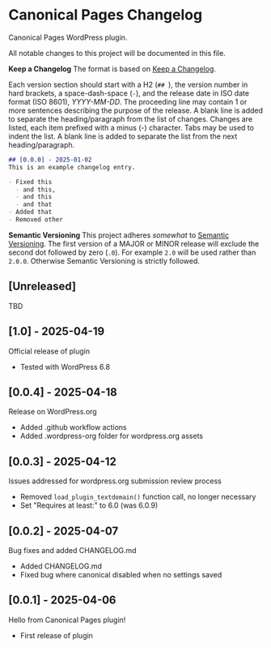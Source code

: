 # Canonical Pages Changelog
Canonical Pages WordPress plugin.

All notable changes to this project will be documented in this file.

**Keep a Changelog**
The format is based on [Keep a Changelog](https://keepachangelog.com/en/1.1.0/).

Each version section should start with a H2 (`## `), the version number in hard brackets, a space-dash-space (` - `), 
and the release date in ISO date format (ISO 8601), *YYYY-MM-DD*.
The proceeding line may contain 1 or more sentences describing the purpose of the release.
A blank line is added to separate the heading/paragraph from the list of changes.
Changes are listed, each item prefixed with a minus (-) character. Tabs may be used to indent the list.
A blank line is added to separate the list from the next heading/paragraph.

```markdown
## [0.0.0] - 2025-01-02
This is an example changelog entry.

- Fixed this
  - and this,
  - and this
  - and that
- Added that
- Removed other
```

**Semantic Versioning**
This project adheres _somewhat_ to [Semantic Versioning](https://semver.org/spec/v2.0.0.html). 
The first version of a MAJOR or MINOR release will exclude the second dot followed by zero (`.0`).
For example `2.0` will be used rather than `2.0.0`. Otherwise Semantic Versioning is strictly followed.

## [Unreleased]
TBD

## [1.0] - 2025-04-19
Official release of plugin

- Tested with WordPress 6.8

## [0.0.4] - 2025-04-18
Release on WordPress.org

- Added .github workflow actions
- Added .wordpress-org folder for wordpress.org assets

## [0.0.3] - 2025-04-12
Issues addressed for wordpress.org submission review process

- Removed `load_plugin_textdomain()` function call, no longer necessary
- Set "Requires at least:" to 6.0 (was 6.0.9)

## [0.0.2] - 2025-04-07
Bug fixes and added CHANGELOG.md

- Added CHANGELOG.md
- Fixed bug where canonical disabled when no settings saved

## [0.0.1] - 2025-04-06
Hello from Canonical Pages plugin!

- First release of plugin
